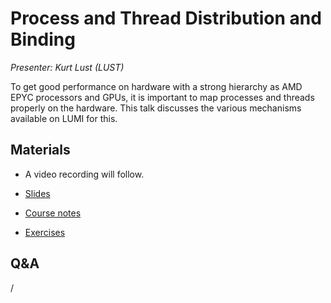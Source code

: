 # Process and Thread Distribution and Binding

*Presenter: Kurt Lust (LUST)*

To get good performance on hardware with a strong hierarchy as AMD EPYC processors and
        GPUs, it is important to map processes and threads properly on the hardware. This talk discusses
        the various mechanisms available on LUMI for this.

## Materials

<!--
Materials will be made available after the lecture
-->

<!--
<video src="https://462000265.lumidata.eu/2day-next/recordings/08-Binding.mp4" controls="controls">
</video>
-->
-    A video recording will follow.

-   [Slides](https://462000265.lumidata.eu/2day-next/files/LUMI-2day-next-08-Binding.pdf)

-   [Course notes](08-Binding.md)

-   [Exercises](E08-Binding.md)

## Q&A

/
